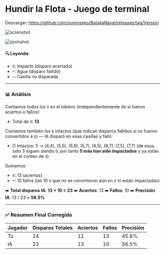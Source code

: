 # Hundir la Flota - Juego de terminal 

Descargar: https://github.com/ourenseko/BatallaNaval/releases/tag/Version

![screnshot](https://github.com/user-attachments/assets/e8927850-6f68-4785-bb35-7ff1dc48a92c)



![scrinshot](https://github.com/user-attachments/assets/230c1ce4-e847-4a40-b952-dc24efe95099)


#### 🔍 Leyenda:

* `X`: Impacto (disparo acertado)
* `*`: Agua (disparo fallido)
* `~`: Casilla no disparada

---

### 📊 Análisis 

Contamos todos los `X` en el tablero (independientemente de si fueron aciertos o fallos):

* Total de `X`: **13**

Contamos también los `O` intactos (que indican disparos fallidos si no fueron convertidos a `X`) — IA disparó en esas casillas y falló:

* O intactos: 5 → (4,4), (5,5), (5,6), (5,7), (6,5), (6,7), (7,5), (7,7)
  (de esos, solo 3 siguen siendo `O`, por tanto **5 más han sido impactados** y ya están en el conteo de `X`)

Sumamos:

* `X`: 13 (aciertos)
* `*`: 10 fallos (las 10 `O` que no se convirtieron aún en `X` ni están impactadas)

➡️ **Total disparos IA**: **13 + 10 = 23**
➡️ **Aciertos**: 13
➡️ **Fallos**: 10
➡️ **Precisión IA**: 13 / 23 ≈ **56.5%**

---

### ✅ Resumen Final Corregido

| Jugador | Disparos Totales | Aciertos | Fallos | Precisión |
| ------- | ---------------- | -------- | ------ | --------- |
| Tú      | 24               | 11       | 13     | 45.8%     |
| IA      | 23               | 13       | 10     | 56.5%     |






